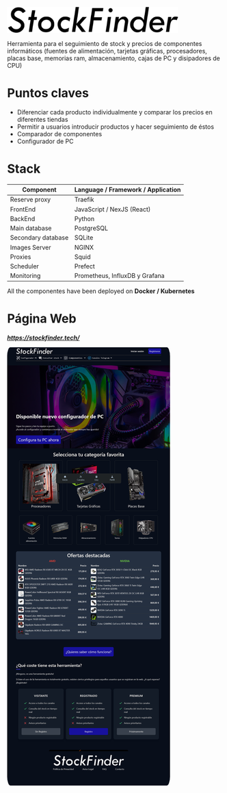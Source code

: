 <img src="./img/logo.webp" width="400">

Herramienta para el seguimiento de stock y precios de componentes informáticos (fuentes de alimentación, tarjetas gráficas, procesadores, placas base, memorias ram, almacenamiento, cajas de PC y disipadores de CPU)

# Puntos claves
- Diferenciar cada producto individualmente y comparar los precios en diferentes tiendas
- Permitir a usuarios introducir productos y hacer seguimiento de éstos
- Comparador de componentes
- Configurador de PC


# Stack

Component           |  Language / Framework / Application   |
-----------         | -----------                           |
Reserve proxy       | Traefik                               |
FrontEnd            | JavaScript / NexJS (React)            | 
BackEnd             | Python                                |
Main database       | PostgreSQL                            |
Secondary database  | SQLite                                |
Images Server       | NGINX                                 |
Proxies             | Squid                                 |
Scheduler           | Prefect                               |
Monitoring          | Prometheus, InfluxDB y Grafana        |


All the componentes have been deployed on **Docker / Kubernetes**

# Página Web

***https://stockfinder.tech/***

<img src="./img/LadingPage.png" style="border-radius: 2%">

